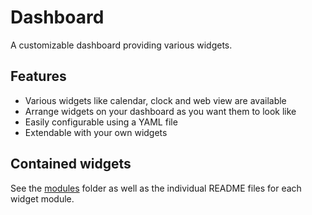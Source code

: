 # Dashboard

A customizable dashboard providing various widgets.

## Features

* Various widgets like calendar, clock and web view are available
* Arrange widgets on your dashboard as you want them to look like
* Easily configurable using a YAML file
* Extendable with your own widgets

## Contained widgets

See the [modules](modules) folder as well as the individual README files for each widget module.